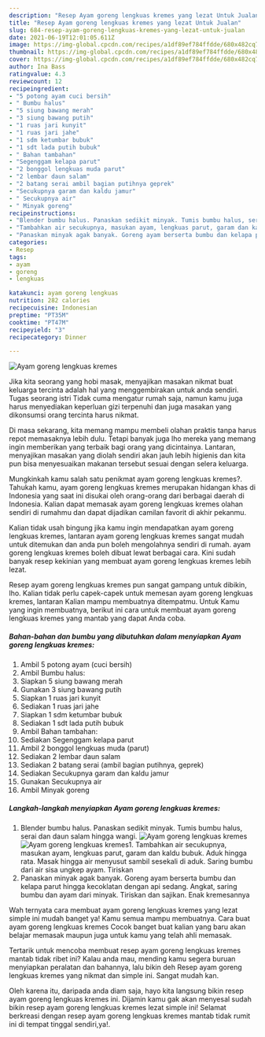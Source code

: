 ```yaml
---
description: "Resep Ayam goreng lengkuas kremes yang lezat Untuk Jualan"
title: "Resep Ayam goreng lengkuas kremes yang lezat Untuk Jualan"
slug: 684-resep-ayam-goreng-lengkuas-kremes-yang-lezat-untuk-jualan
date: 2021-06-19T12:01:05.611Z
image: https://img-global.cpcdn.com/recipes/a1df89ef784ffdde/680x482cq70/ayam-goreng-lengkuas-kremes-foto-resep-utama.jpg
thumbnail: https://img-global.cpcdn.com/recipes/a1df89ef784ffdde/680x482cq70/ayam-goreng-lengkuas-kremes-foto-resep-utama.jpg
cover: https://img-global.cpcdn.com/recipes/a1df89ef784ffdde/680x482cq70/ayam-goreng-lengkuas-kremes-foto-resep-utama.jpg
author: Ina Bass
ratingvalue: 4.3
reviewcount: 12
recipeingredient:
- "5 potong ayam cuci bersih"
- " Bumbu halus"
- "5 siung bawang merah"
- "3 siung bawang putih"
- "1 ruas jari kunyit"
- "1 ruas jari jahe"
- "1 sdm ketumbar bubuk"
- "1 sdt lada putih bubuk"
- " Bahan tambahan"
- "Segenggam kelapa parut"
- "2 bonggol lengkuas muda parut"
- "2 lembar daun salam"
- "2 batang serai ambil bagian putihnya geprek"
- "Secukupnya garam dan kaldu jamur"
- " Secukupnya air"
- " Minyak goreng"
recipeinstructions:
- "Blender bumbu halus. Panaskan sedikit minyak. Tumis bumbu halus, serai dan daun salam hingga wangi."
- "Tambahkan air secukupnya, masukan ayam, lengkuas parut, garam dan kaldu bubuk. Aduk hingga rata. Masak hingga air menyusut sambil sesekali di aduk. Saring bumbu dari air sisa ungkep ayam. Tiriskan"
- "Panaskan minyak agak banyak. Goreng ayam berserta bumbu dan kelapa parut hingga kecoklatan dengan api sedang. Angkat, saring bumbu dan ayam dari minyak. Tiriskan dan sajikan. Enak kremesannya"
categories:
- Resep
tags:
- ayam
- goreng
- lengkuas

katakunci: ayam goreng lengkuas 
nutrition: 282 calories
recipecuisine: Indonesian
preptime: "PT35M"
cooktime: "PT47M"
recipeyield: "3"
recipecategory: Dinner

---
```



![Ayam goreng lengkuas kremes](https://img-global.cpcdn.com/recipes/a1df89ef784ffdde/680x482cq70/ayam-goreng-lengkuas-kremes-foto-resep-utama.jpg)

Jika kita seorang yang hobi masak, menyajikan masakan nikmat buat keluarga tercinta adalah hal yang menggembirakan untuk anda sendiri. Tugas seorang istri Tidak cuma mengatur rumah saja, namun kamu juga harus menyediakan keperluan gizi terpenuhi dan juga masakan yang dikonsumsi orang tercinta harus nikmat.

Di masa  sekarang, kita memang mampu membeli olahan praktis tanpa harus repot memasaknya lebih dulu. Tetapi banyak juga lho mereka yang memang ingin memberikan yang terbaik bagi orang yang dicintainya. Lantaran, menyajikan masakan yang diolah sendiri akan jauh lebih higienis dan kita pun bisa menyesuaikan makanan tersebut sesuai dengan selera keluarga. 



Mungkinkah kamu salah satu penikmat ayam goreng lengkuas kremes?. Tahukah kamu, ayam goreng lengkuas kremes merupakan hidangan khas di Indonesia yang saat ini disukai oleh orang-orang dari berbagai daerah di Indonesia. Kalian dapat memasak ayam goreng lengkuas kremes olahan sendiri di rumahmu dan dapat dijadikan camilan favorit di akhir pekanmu.

Kalian tidak usah bingung jika kamu ingin mendapatkan ayam goreng lengkuas kremes, lantaran ayam goreng lengkuas kremes sangat mudah untuk ditemukan dan anda pun boleh mengolahnya sendiri di rumah. ayam goreng lengkuas kremes boleh dibuat lewat berbagai cara. Kini sudah banyak resep kekinian yang membuat ayam goreng lengkuas kremes lebih lezat.

Resep ayam goreng lengkuas kremes pun sangat gampang untuk dibikin, lho. Kalian tidak perlu capek-capek untuk memesan ayam goreng lengkuas kremes, lantaran Kalian mampu membuatnya ditempatmu. Untuk Kamu yang ingin membuatnya, berikut ini cara untuk membuat ayam goreng lengkuas kremes yang mantab yang dapat Anda coba.

<!--inarticleads1-->

##### Bahan-bahan dan bumbu yang dibutuhkan dalam menyiapkan Ayam goreng lengkuas kremes:

1. Ambil 5 potong ayam (cuci bersih)
1. Ambil  Bumbu halus:
1. Siapkan 5 siung bawang merah
1. Gunakan 3 siung bawang putih
1. Siapkan 1 ruas jari kunyit
1. Sediakan 1 ruas jari jahe
1. Siapkan 1 sdm ketumbar bubuk
1. Sediakan 1 sdt lada putih bubuk
1. Ambil  Bahan tambahan:
1. Sediakan Segenggam kelapa parut
1. Ambil 2 bonggol lengkuas muda (parut)
1. Sediakan 2 lembar daun salam
1. Sediakan 2 batang serai (ambil bagian putihnya, geprek)
1. Sediakan Secukupnya garam dan kaldu jamur
1. Gunakan  Secukupnya air
1. Ambil  Minyak goreng




<!--inarticleads2-->

##### Langkah-langkah menyiapkan Ayam goreng lengkuas kremes:

1. Blender bumbu halus. Panaskan sedikit minyak. Tumis bumbu halus, serai dan daun salam hingga wangi.
<img src="https://img-global.cpcdn.com/steps/131a3a85c50018d8/160x128cq70/ayam-goreng-lengkuas-kremes-langkah-memasak-1-foto.jpg" alt="Ayam goreng lengkuas kremes"><img src="https://img-global.cpcdn.com/steps/1ad7f9969969c354/160x128cq70/ayam-goreng-lengkuas-kremes-langkah-memasak-1-foto.jpg" alt="Ayam goreng lengkuas kremes">1. Tambahkan air secukupnya, masukan ayam, lengkuas parut, garam dan kaldu bubuk. Aduk hingga rata. Masak hingga air menyusut sambil sesekali di aduk. Saring bumbu dari air sisa ungkep ayam. Tiriskan
1. Panaskan minyak agak banyak. Goreng ayam berserta bumbu dan kelapa parut hingga kecoklatan dengan api sedang. Angkat, saring bumbu dan ayam dari minyak. Tiriskan dan sajikan. Enak kremesannya




Wah ternyata cara membuat ayam goreng lengkuas kremes yang lezat simple ini mudah banget ya! Kamu semua mampu membuatnya. Cara buat ayam goreng lengkuas kremes Cocok banget buat kalian yang baru akan belajar memasak maupun juga untuk kamu yang telah ahli memasak.

Tertarik untuk mencoba membuat resep ayam goreng lengkuas kremes mantab tidak ribet ini? Kalau anda mau, mending kamu segera buruan menyiapkan peralatan dan bahannya, lalu bikin deh Resep ayam goreng lengkuas kremes yang nikmat dan simple ini. Sangat mudah kan. 

Oleh karena itu, daripada anda diam saja, hayo kita langsung bikin resep ayam goreng lengkuas kremes ini. Dijamin kamu gak akan menyesal sudah bikin resep ayam goreng lengkuas kremes lezat simple ini! Selamat berkreasi dengan resep ayam goreng lengkuas kremes mantab tidak rumit ini di tempat tinggal sendiri,ya!.

